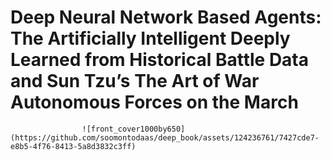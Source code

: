 # Deep Neural Network  Based Agents: The Artificially Intelligent Deeply Learned from Historical Battle Data and Sun Tzu’s The Art of War Autonomous Forces on the March
                  
                     
                    ![front_cover1000by650](https://github.com/soomontodaas/deep_book/assets/124236761/7427cde7-e8b5-4f76-8413-5a8d3832c3ff)

